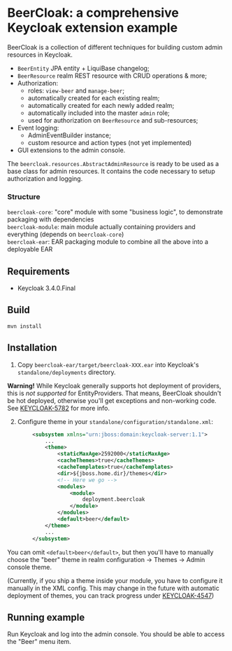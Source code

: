 # BeerCloak: a comprehensive Keycloak extension example

BeerCloak is a collection of different techniques for building custom admin resources in Keycloak.

* `BeerEntity` JPA entity + LiquiBase changelog;
* `BeerResource` realm REST resource with CRUD operations & more;
* Authorization:
  * roles: `view-beer` and `manage-beer`;
  * automatically created for each existing realm;
  * automatically created for each newly added realm;
  * automatically included into the master `admin` role;
  * used for authorization on `BeerResource` and sub-resources;
* Event logging:
  * AdminEventBuilder instance;
  * custom resource and action types (not yet implemented)
* GUI extensions to the admin console.

The `beercloak.resources.AbstractAdminResource` is ready to be used as a base class for admin resources. It contains the code necessary to setup authorization and logging.

### Structure

`beercloak-core`: "core" module with some "business logic", to demonstrate packaging with dependencies  
`beercloak-module`: main module actually containing providers and everything (depends on `beercloak-core`)  
`beercloak-ear`: EAR packaging module to combine all the above into a deployable EAR 

## Requirements

* Keycloak 3.4.0.Final

## Build

`mvn install`

## Installation

1. Copy `beercloak-ear/target/beercloak-XXX.ear` into Keycloak's `standalone/deployments` directory.

**Warning!** While Keycloak generally supports hot deployment of providers, this is *not supported* for EntityProviders.
That means, BeerCloak shouldn't be hot deployed, otherwise you'll get exceptions and non-working code.  
See [KEYCLOAK-5782](https://issues.jboss.org/browse/KEYCLOAK-5782) for more info.

2. Configure theme in your `standalone/configuration/standalone.xml`:
```xml
        <subsystem xmlns="urn:jboss:domain:keycloak-server:1.1">
            ...
            <theme>
                <staticMaxAge>2592000</staticMaxAge>
                <cacheThemes>true</cacheThemes>
                <cacheTemplates>true</cacheTemplates>
                <dir>${jboss.home.dir}/themes</dir>
                <!-- Here we go -->
                <modules>
                    <module>
                        deployment.beercloak
                    </module>
                </modules>
                <default>beer</default>
            </theme>
            ...
        </subsystem>
 ```
 
 You can omit `<default>beer</default>`, but then you'll have to manually choose the "beer" theme in realm configuration → Themes → Admin console theme.
 
(Currently, if you ship a theme inside your module, you have to configure it manually in the XML config. This may change in the future with automatic deployment of themes, you can track progress under [KEYCLOAK-4547](https://issues.jboss.org/browse/KEYCLOAK-4547))

## Running example

Run Keycloak and log into the admin console. You should be able to access the "Beer" menu item.
